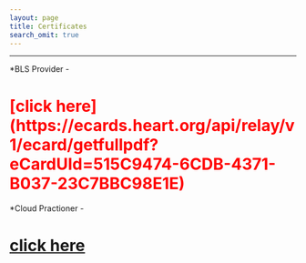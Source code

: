 ```yaml
---
layout: page
title: Certificates
search_omit: true
---
```


<hr/>
*BLS Provider - <h1 style="color: red;"> [click here]
  (https://ecards.heart.org/api/relay/v1/ecard/getfullpdf?eCardUId=515C9474-6CDB-4371-B037-23C7BBC98E1E)</h1>

*Cloud Practioner - <h1 style="color: red;"> [click here](https://docs.google.com/document/d/1IR1DIFQxpcR198lnLcZXcEIS5EyM3gbsOCs3L8yjZWg/edit?usp=sharing)</h1>
